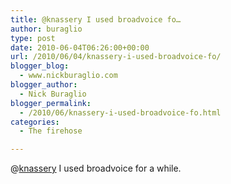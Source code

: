 ```yaml
---
title: @knassery I used broadvoice fo…
author: buraglio
type: post
date: 2010-06-04T06:26:00+00:00
url: /2010/06/04/knassery-i-used-broadvoice-fo/
blogger_blog:
  - www.nickburaglio.com
blogger_author:
  - Nick Buraglio
blogger_permalink:
  - /2010/06/knassery-i-used-broadvoice-fo.html
categories:
  - The firehose

---
```

@[knassery][1] I used broadvoice for a while.

 [1]: http://twitter.com/knassery
